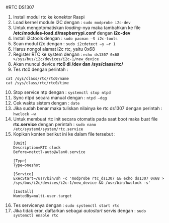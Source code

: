#RTC DS1307
1. Install modul rtc ke konektor Raspi
2. Load kernel module I2C dengan : `sudo modprobe i2c-dev`
3. Untuk mengotomatiskan *loading*-nya maka tambahkan ke file **/etc/modules-load.d/raspberrypi.conf** dengan **i2c-dev**
4.	Install i2ctools dengan : `sudo pacman –S i2c-tools`
5.	Scan modul i2c dengan : `sudo i2cdetect –y –r 1`
6.	Harus nongol alamat i2c rtc, yaitu 0x68
7.	Register RTC ke system dengan : 
 ```echo ds1307 0x68 >/sys/bus/i2c/devices/i2c-1/new_device```
8.	Akan muncul device **rtc0 di /dev dan /sys/class/rtc/**
9.	Tes rtc0 dengan perintah :
 ```
 cat /sys/class/rtc/rtc0/name
 cat /sys/class/rtc/rtc0/time
 ```
10.	Stop service ntp dengan : `systemctl stop ntpd`
11.	Sync ntpd secara manual dengan : `ntpd –dqg`
12.	Cek waktu sistem dengan : `date`
13.	Jika sudah benar maka tuliskan nilainya ke rtc ds1307 dengan perintah : `hwclock –w`
14.	Untuk membuat rtc init secara otomatis pada saat boot maka buat file **rtc.service** dengan perintah : `sudo nano /etc/systemd/system/rtc.service`
15.	Kopikan konten berikut ini ke dalam file tersebut :
	```
	[Unit]
	Description=RTC clock
	Before=netctl-auto@wlan0.service
	
	[Type]
	Type=oneshot
	
	[Service]
	ExecStart=/usr/bin/sh -c 'modprobe rtc_ds1307 && echo ds1307 0x68 > /sys/bus/i2c/devices/i2c-1/new_device && /usr/bin/hwclock -s'
	
	[Install]
	WantedBy=multi-user.target
	```
16.	Tes servicenya dengan : `sudo systemctl start rtc`
17.	Jika tidak eror, daftarkan sebagai *autostart* servis dengan : `sudo systemctl enable rtc`
